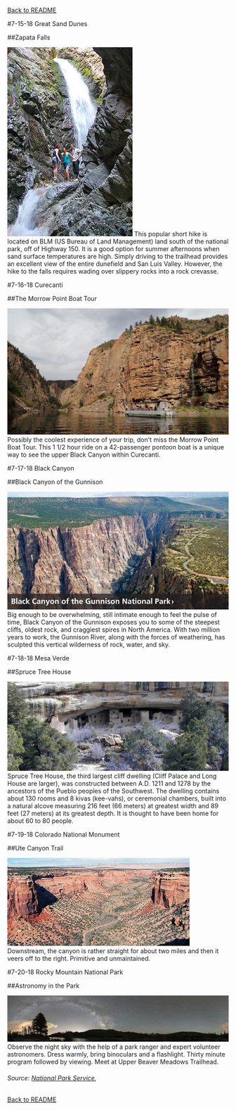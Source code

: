 [Back to README](README.md)

#7-15-18 Great Sand Dunes

##Zapata Falls

![Zapata Falls](assets/falls.jpg)
This popular short hike is located on BLM (US Bureau of Land Management) land south of the national park, off of Highway 150. It is a good option for summer afternoons when sand surface temperatures are high. Simply driving to the trailhead provides an excellent view of the entire dunefield and San Luis Valley. However, the hike to the falls requires wading over slippery rocks into a rock crevasse.

#7-16-18 Curecanti

##The Morrow Point Boat Tour

![Morrow Point](assets/morrowpoint.jpg)
Possibly the coolest experience of your trip, don't miss the Morrow Point Boat Tour. This 1 1/2 hour ride on a 42-passenger pontoon boat is a unique way to see the upper Black Canyon within Curecanti.

#7-17-18 Black Canyon

##Black Canyon of the Gunnison

![Black Canyon](assets/blackcanyon.jpg)
Big enough to be overwhelming, still intimate enough to feel the pulse of time, Black Canyon of the Gunnison exposes you to some of the steepest cliffs, oldest rock, and craggiest spires in North America. With two million years to work, the Gunnison River, along with the forces of weathering, has sculpted this vertical wilderness of rock, water, and sky.

#7-18-18 Mesa Verde

##Spruce Tree House

![Spruce Tree House](assets/spruce.jpg)
Spruce Tree House, the third largest cliff dwelling (Cliff Palace and Long House are larger), was constructed between A.D. 1211 and 1278 by the ancestors of the Pueblo peoples of the Southwest. The dwelling contains about 130 rooms and 8 kivas (kee-vahs), or ceremonial chambers, built into a natural alcove measuring 216 feet (66 meters) at greatest width and 89 feet (27 meters) at its greatest depth. It is thought to have been home for about 60 to 80 people.

#7-19-18 Colorado National Monument

##Ute Canyon Trail

![Ute Canyon Trail](assets/ute.jpg)
Downstream, the canyon is rather straight for about two miles and then it veers off to the right. Primitive and unmaintained.

#7-20-18 Rocky Mountain National Park

##Astronomy in the Park

![Night Sky](assets/nightsky.jpg)
Observe the night sky with the help of a park ranger and expert volunteer astronomers. Dress warmly, bring binoculars and a flashlight. Thirty minute program followed by viewing. Meet at Upper Beaver Meadows Trailhead.


###### Source: [National Park Service](http://nps.gov), 

[Back to README](README.md)
